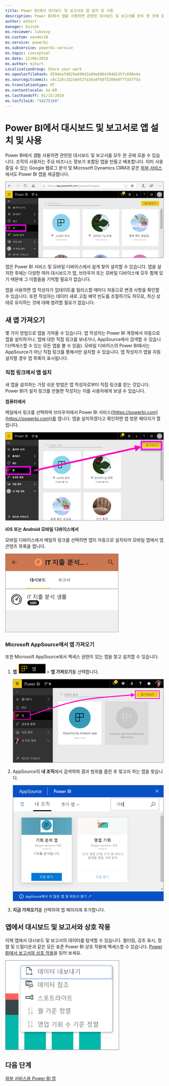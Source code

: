 ```yaml
---
title: Power BI에서 대시보드 및 보고서로 앱 설치 및 사용
description: Power BI에서 앱을 사용하면 관련된 대시보드 및 보고서를 모두 한 곳에 모을 수 있습니다.
author: mihart
manager: kvivek
ms.reviewer: lukaszp
ms.custom: seodec18
ms.service: powerbi
ms.subservice: powerbi-service
ms.topic: conceptual
ms.date: 12/06/2018
ms.author: mihart
LocalizationGroup: Share your work
ms.openlocfilehash: 859deefd829a696d2a99e896439481357c698e4a
ms.sourcegitcommit: c8c126c1b2ab4527a16a4fb8f5208e0f7fa5ff5a
ms.translationtype: HT
ms.contentlocale: ko-KR
ms.lasthandoff: 01/15/2019
ms.locfileid: "54275160"
---
```

# <a name="install-and-use-apps-with-dashboards-and-reports-in-power-bi"></a>Power BI에서 대시보드 및 보고서로 앱 설치 및 사용
Power BI에서 *앱*을 사용하면 관련된 대시보드 및 보고서를 모두 한 곳에 모을 수 있습니다. 조직의 사용자는 주요 비즈니스 정보가 포함된 앱을 만들고 배포합니다. 이미 사용 중일 수 있는 Google 웹로그 분석 및 Microsoft Dynamics CRM과 같은 [외부 서비스](../service-connect-to-services.md)에서도 Power BI 앱을 제공합니다. 

![Power BI의 앱](./media/end-user-apps/power-bi-apps-navbar.png)

앱은 Power BI 서비스 및 모바일 디바이스에서 쉽게 찾아 설치할 수 있습니다. 앱을 설치한 후에는 다양한 여러 대시보드가 앱, 브라우저 또는 모바일 디바이스에 모두 함께 있기 때문에 그 이름들을 기억할 필요가 없습니다.

앱을 사용하면 앱 작성자가 업데이트를 릴리스할 때마다 자동으로 변경 사항을 확인할 수 있습니다. 또한 작성자는 데이터 새로 고침 예약 빈도를 조절하기도 하므로, 최신 상태로 유지하는 것에 대해 염려할 필요가 없습니다. 

## <a name="get-a-new-app"></a>새 앱 가져오기
몇 가지 방법으로 앱을 가져올 수 있습니다. 앱 작성자는 Power BI 계정에서 자동으로 앱을 설치하거나, 앱에 대한 직접 링크를 보내거나, AppSource에서 검색할 수 있습니다(액세스할 수 있는 모든 앱을 볼 수 있음). 모바일 디바이스의 Power BI에서는 AppSource가 아닌 직접 링크를 통해서만 설치할 수 있습니다. 앱 작성자가 앱을 자동 설치할 경우 앱 목록이 표시됩니다.

### <a name="install-an-app-from-a-direct-link"></a>직접 링크에서 앱 설치 
새 앱을 설치하는 가장 쉬운 방법은 앱 작성자로부터 직접 링크를 받는 것입니다. Power BI가 설치 링크를 만들면 작성자는 이를 사용자에게 보낼 수 있습니다.

**컴퓨터에서** 

메일에서 링크를 선택하여 브라우저에서 Power BI 서비스([https://powerbi.com](https://powerbi.com))를 엽니다. 앱을 설치하겠다고 확인하면 앱 방문 페이지가 열립니다.

![Power BI 서비스의 앱 방문 페이지](./media/end-user-apps/power-bi-get-app.png)

**iOS 또는 Android 모바일 디바이스에서** 

모바일 디바이스에서 메일의 링크를 선택하면 앱이 자동으로 설치되어 모바일 앱에서 앱 콘텐츠 목록을 엽니다. 

![모바일 디바이스의 앱 콘텐츠 목록](./media/end-user-apps/power-bi-app-index-it-spend-360.png)

### <a name="get-the-app-from-microsoft-appsource"></a>Microsoft AppSource에서 앱 가져오기
또한 Microsoft AppSource에서 액세스 권한이 있는 앱을 찾고 설치할 수 있습니다. 

1. **앱** ![왼쪽 탐색 창의 앱](./media/end-user-apps/power-bi-apps-bar.png) > **앱 가져오기**를 선택합니다. 
   
     ![앱 가져오기 아이콘](./media/end-user-apps/power-bi-service-apps-get-apps-oppty.png)
2. AppSource의 **내 조직**에서 검색하여 결과 범위를 좁힌 후 찾고자 하는 앱을 찾습니다.
   
     ![내 조직의 AppSource에서](./media/end-user-apps/power-bi-appsource-my-org.png)
3. **지금 가져오기**를 선택하여 앱 페이지에 추가합니다. 

## <a name="interact-with-the-dashboards-and-reports-in-the-app"></a>앱에서 대시보드 및 보고서와 상호 작용
이제 앱에서 대시보드 및 보고서의 데이터를 탐색할 수 있습니다. 필터링, 강조 표시, 정렬 및 드릴다운과 같은 모든 표준 Power BI 상호 작용에 액세스할 수 있습니다. [Power BI에서 보고서와 상호 작용](end-user-reading-view.md)을 읽어 보세요. 

![Power BI 시각적 개체에서 데이터 내보내기](./media/end-user-apps/power-bi-service-export-data-visual.png)



## <a name="next-steps"></a>다음 단계
[외부 서비스용 Power BI 앱](../service-connect-to-services.md)

